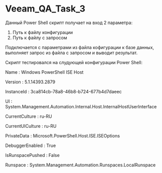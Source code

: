 # Veeam_QA_Task_3
Данный Power Shell скрипт получает на вход 2 параметра:
1. Путь к файлу конфигурации
2. Путь к файлу с запросом

Подключается с параметрами из файла кофигурации к базе данных, выполняет запрос из файла с запросом и выводит результат.

Скрипт тестировался на слудующей конфигурации Power Shell:

Name             : Windows PowerShell ISE Host

Version          : 5.1.14393.2879

InstanceId       : 3ca814cb-78a8-46b8-b724-677b4d7daeec

UI               : System.Management.Automation.Internal.Host.InternalHostUserInterface

CurrentCulture   : ru-RU

CurrentUICulture : ru-RU

PrivateData      : Microsoft.PowerShell.Host.ISE.ISEOptions

DebuggerEnabled  : True

IsRunspacePushed : False

Runspace         : System.Management.Automation.Runspaces.LocalRunspace

